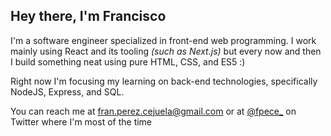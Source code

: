 ## Hey there, I'm Francisco

I'm a software engineer specialized in front-end web programming. I work mainly using React and its tooling *(such as Next.js)* but every now and then I build something neat using pure HTML, CSS, and ES5 :)

Right now I'm focusing my learning on back-end technologies, specifically NodeJS, Express, and SQL.

You can reach me at fran.perez.cejuela@gmail.com or at [@fpece_](https://twitter.com/fpece_) on Twitter where I'm most of the time
